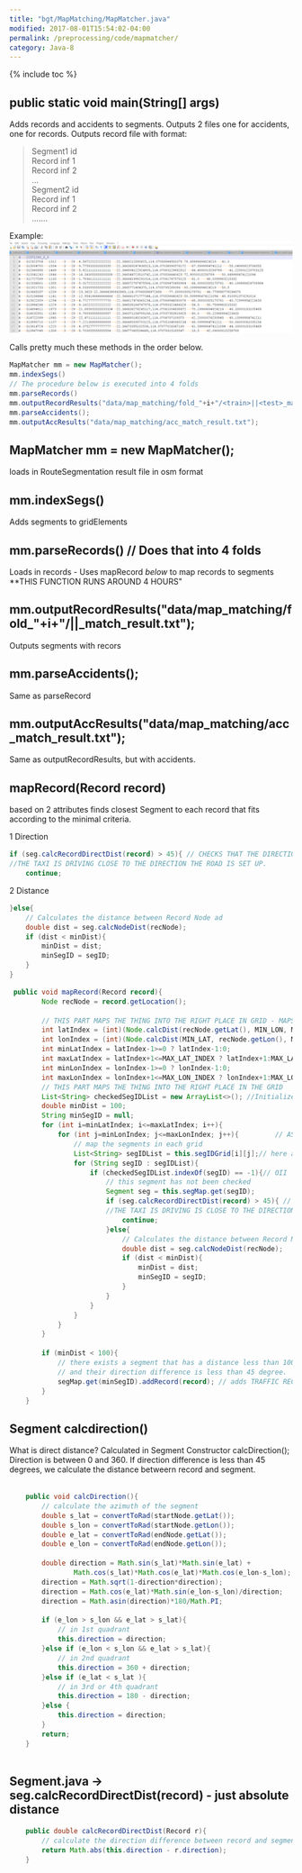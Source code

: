 ```yaml
---
title: "bgt/MapMatching/MapMatcher.java"
modified: 2017-08-01T15:54:02-04:00
permalink: /preprocessing/code/mapmatcher/
category: Java-8
---
```


{% include toc %}

## public static void main(String[] args)


Adds records and accidents to segments. Outputs 2 files one for accidents, one for records. Outputs record file with format: 

>
>Segment1 id  
Record inf 1  
Record inf 2  
...  
Segment2 id  
Record inf 1  
Record inf 2  
.......  

Example:  
![](/assets/images/mathresult.png)

Calls pretty much these methods in the order below. 

~~~java
MapMatcher mm = new MapMatcher();
mm.indexSegs()
// The procedure below is executed into 4 folds
mm.parseRecords() 
mm.outputRecordResults("data/map_matching/fold_"+i+"/<train>||<test>_match_result.txt");
mm.parseAccidents();
mm.outputAccResults("data/map_matching/acc_match_result.txt");
~~~


## MapMatcher mm = new MapMatcher();
loads in RouteSegmentation result file in osm format
## mm.indexSegs() 
Adds segments to gridElements
## mm.parseRecords() // Does that into 4 folds 
Loads in records - Uses mapRecord _below_ to map records to segments **THIS FUNCTION RUNS AROUND 4 HOURS"
## mm.outputRecordResults("data/map_matching/fold_"+i+"/<train>||<test>_match_result.txt");
Outputs segments with recors 
## mm.parseAccidents();
Same as parseRecord 
## mm.outputAccResults("data/map_matching/acc_match_result.txt");
Same as outputRecordResults, but with accidents. 
## mapRecord(Record record)



based on 2 attributes finds closest Segment to each record that fits according to the minimal criteria. 


1 Direction 
~~~java
if (seg.calcRecordDirectDist(record) > 45){ // CHECKS THAT THE DIRECTION 
//THE TAXI IS DRIVING CLOSE TO THE DIRECTION THE ROAD IS SET UP. 
    continue;
~~~
2 Distance 
~~~java
}else{
    // Calculates the distance between Record Node ad 
    double dist = seg.calcNodeDist(recNode);
    if (dist < minDist){
        minDist = dist;
        minSegID = segID;
    }
}
~~~

~~~java
 public void mapRecord(Record record){
        Node recNode = record.getLocation();

        // THIS PART MAPS THE THING INTO THE RIGHT PLACE IN GRID - MAPS IT INTO 3 PLACES IN THE GRID  -- TOTALING 300 * 300 m
        int latIndex = (int)(Node.calcDist(recNode.getLat(), MIN_LON, MIN_LAT, MIN_LON) / GRID_SIZE);
        int lonIndex = (int)(Node.calcDist(MIN_LAT, recNode.getLon(), MIN_LAT, MIN_LON) / GRID_SIZE);
        int minLatIndex = latIndex-1>=0 ? latIndex-1:0;
        int maxLatIndex = latIndex+1<=MAX_LAT_INDEX ? latIndex+1:MAX_LAT_INDEX;
        int minLonIndex = lonIndex-1>=0 ? lonIndex-1:0;
        int maxLonIndex = lonIndex+1<=MAX_LON_INDEX ? lonIndex+1:MAX_LON_INDEX;
        // THIS PART MAPS THE THING INTO THE RIGHT PLACE IN THE GRID
        List<String> checkedSegIDList = new ArrayList<>(); //Initialize empty ArrayList of // Segment ID-s
        double minDist = 100;
        String minSegID = null;
        for (int i=minLatIndex; i<=maxLatIndex; i++){
            for (int j=minLonIndex; j<=maxLonIndex; j++){         // ASSIGNS TO CLOSEST SEGMENT IN GRID
                // map the segments in each grid
                List<String> segIDList = this.segIDGrid[i][j];// here are the segments that belong to the specific gridelement . these segments are mapped in indexSegs()
                for (String segID : segIDList){
                    if (checkedSegIDList.indexOf(segID) == -1){// OII
                        // this segment has not been checked
                        Segment seg = this.segMap.get(segID);
                        if (seg.calcRecordDirectDist(record) > 45){ // CHECKS THAT THE DIRECTION 
                        //THE TAXI IS DRIVING IS CLOSE TO THE DIRECTION THE ROAD IS SET UP. 
                            continue;
                        }else{
                            // Calculates the distance between Record Node ad 
                            double dist = seg.calcNodeDist(recNode);
                            if (dist < minDist){
                                minDist = dist;
                                minSegID = segID;
                            }
                        }
                    }
                }
            }
        }

        if (minDist < 100){
            // there exists a segment that has a distance less than 100 from the record,
            // and their direction difference is less than 45 degree.
            segMap.get(minSegID).addRecord(record); // adds TRAFFIC RECORD TO CLOSEST SEGMENT
        }
    }


~~~

## Segment calcdirection()
What is direct distance? Calculated in Segment Constructor calcDirection(); Direction is between 0 and 360. If direction difference is less than 45 degrees, we calculate the distance betweern record and segment. 
~~~java 

    public void calcDirection(){
        // calculate the azimuth of the segment
        double s_lat = convertToRad(startNode.getLat());
        double s_lon = convertToRad(startNode.getLon());
        double e_lat = convertToRad(endNode.getLat());
        double e_lon = convertToRad(endNode.getLon());

        double direction = Math.sin(s_lat)*Math.sin(e_lat) +
                Math.cos(s_lat)*Math.cos(e_lat)*Math.cos(e_lon-s_lon);
        direction = Math.sqrt(1-direction*direction);
        direction = Math.cos(e_lat)*Math.sin(e_lon-s_lon)/direction;
        direction = Math.asin(direction)*180/Math.PI;

        if (e_lon > s_lon && e_lat > s_lat){
            // in 1st quadrant
            this.direction = direction;
        }else if (e_lon < s_lon && e_lat > s_lat){
            // in 2nd quadrant
            this.direction = 360 + direction;
        }else if (e_lat < s_lat ){
            // in 3rd or 4th quadrant
            this.direction = 180 - direction;
        }else {
            this.direction = direction;
        }
        return;
    }



~~~


## Segment.java -> seg.calcRecordDirectDist(record) - just absolute distance


~~~java
    public double calcRecordDirectDist(Record r){
        // calculate the direction difference between record and segment
        return Math.abs(this.direction - r.direction);
    }
~~~